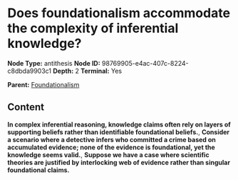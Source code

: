 # Does foundationalism accommodate the complexity of inferential knowledge?

**Node Type:** antithesis
**Node ID:** 98769905-e4ac-407c-8224-c8dbda9903c1
**Depth:** 2
**Terminal:** Yes

**Parent:** [Foundationalism](foundationalism.md)

## Content

**In complex inferential reasoning, knowledge claims often rely on layers of supporting beliefs rather than identifiable foundational beliefs.**, **Consider a scenario where a detective infers who committed a crime based on accumulated evidence; none of the evidence is foundational, yet the knowledge seems valid.**, **Suppose we have a case where scientific theories are justified by interlocking web of evidence rather than singular foundational claims.**
